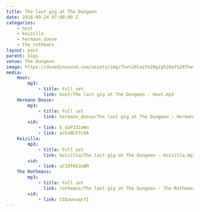 ```yaml
---
title: The last gig at The Dungeon
date: 2016-09-24 07:00:00 Z
categories:
    - hoot
    - koizilla
    - hermann_doose
    - the_rothmans
layout: post
parent: Gigs
venue: The Dungeon
image: https://dunedinsound.com/assets/img/The%20last%20gig%20at%20The%20Dungeon/cover.jpg
media:
    Hoot:
        mp3:
            - title: Full set
              link: hoot/The last gig at The Dungeon - Hoot.mp3
    Hermann Doose:
        mp3:
            - title: Full set
              link: hermann_doose/The last gig at The Dungeon - Hermann Doose.mp3
        vid:
            - link: E_daP332aWo
            - link: arkoNCF7c0A
    Koizilla:
        mp3:
            - title: Full set
              link: koizilla/The last gig at The Dungeon - Koizilla.mp3
        vid:
            - link: aC16f663sBM
    The Rothmans:
        mp3:
            - title: Full set
              link: rothmans/The last gig at The Dungeon - The Rothmans.mp3
        vid:
            - link: U1QzweuqxfI
---
```


